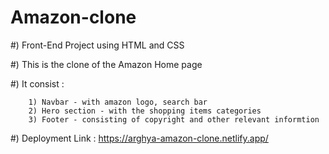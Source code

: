 # Amazon-clone

#) Front-End Project using HTML and CSS

#) This is the clone of the Amazon Home page

#) It consist : 

        1) Navbar - with amazon logo, search bar
        2) Hero section - with the shopping items categories
        3) Footer - consisting of copyright and other relevant informtion

#) Deployment Link : https://arghya-amazon-clone.netlify.app/
